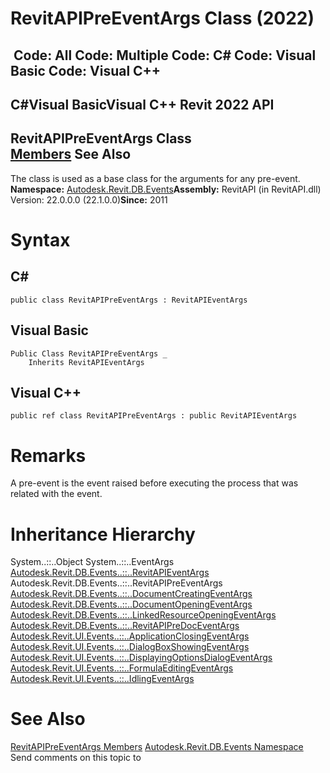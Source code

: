 # RevitAPIPreEventArgs Class (2022)

﻿
 Code: All Code: Multiple Code: C# Code: Visual Basic Code: Visual C++   
---  
C#Visual BasicVisual C++
Revit 2022 API  
---  
RevitAPIPreEventArgs Class  
[Members](e98674fc-0a82-f7f5-5a22-de862506f7f7.md "RevitAPIPreEventArgs Members") See Also  
---  
The class is used as a base class for the arguments for any pre-event. 
**Namespace:** [Autodesk.Revit.DB.Events](b86712d6-83b3-e044-8016-f9881ecd3800.md "Autodesk.Revit.DB.Events Namespace")**Assembly:** RevitAPI (in RevitAPI.dll) Version: 22.0.0.0 (22.1.0.0)**Since:** 2011 
# Syntax
C#  
---  
```text
public class RevitAPIPreEventArgs : RevitAPIEventArgs
```
  
Visual Basic  
---  
```text
Public Class RevitAPIPreEventArgs _
	Inherits RevitAPIEventArgs
```
  
Visual C++  
---  
```text
public ref class RevitAPIPreEventArgs : public RevitAPIEventArgs
```
  
# Remarks
A pre-event is the event raised before executing the process that was related with the event. 
# Inheritance Hierarchy
System..::..Object System..::..EventArgs [Autodesk.Revit.DB.Events..::..RevitAPIEventArgs](7c98499c-e345-cfda-ef89-48eccd3c9992.md "RevitAPIEventArgs Class") Autodesk.Revit.DB.Events..::..RevitAPIPreEventArgs [Autodesk.Revit.DB.Events..::..DocumentCreatingEventArgs](43d97649-5199-2706-3855-bdb52cc44b86.md "DocumentCreatingEventArgs Class") [Autodesk.Revit.DB.Events..::..DocumentOpeningEventArgs](1c21b33d-1314-d096-0a36-ad59ad80c6e9.md "DocumentOpeningEventArgs Class") [Autodesk.Revit.DB.Events..::..LinkedResourceOpeningEventArgs](a76d0414-5c2a-7af0-fac6-27689b7f5f03.md "LinkedResourceOpeningEventArgs Class") [Autodesk.Revit.DB.Events..::..RevitAPIPreDocEventArgs](ef0073c4-f86b-64b9-12f2-268f4e1b8bbe.md "RevitAPIPreDocEventArgs Class") [Autodesk.Revit.UI.Events..::..ApplicationClosingEventArgs](24e97531-4f9d-495f-a87e-3de452ab452c.md "ApplicationClosingEventArgs Class") [Autodesk.Revit.UI.Events..::..DialogBoxShowingEventArgs](8b6b969f-45d2-5b90-ca6d-593348ddf8d4.md "DialogBoxShowingEventArgs Class") [Autodesk.Revit.UI.Events..::..DisplayingOptionsDialogEventArgs](b803dfe4-f87c-ec59-a04c-89900c74bd10.md "DisplayingOptionsDialogEventArgs Class") [Autodesk.Revit.UI.Events..::..FormulaEditingEventArgs](67ae7e0e-00ff-4575-c39f-6b782e017f86.md "FormulaEditingEventArgs Class") [Autodesk.Revit.UI.Events..::..IdlingEventArgs](92e2300b-b4b1-af35-221a-cfbeb22c8705.md "IdlingEventArgs Class")
# See Also
[RevitAPIPreEventArgs Members](e98674fc-0a82-f7f5-5a22-de862506f7f7.md "RevitAPIPreEventArgs Members")
[Autodesk.Revit.DB.Events Namespace](b86712d6-83b3-e044-8016-f9881ecd3800.md "Autodesk.Revit.DB.Events Namespace")
Send comments on this topic to 